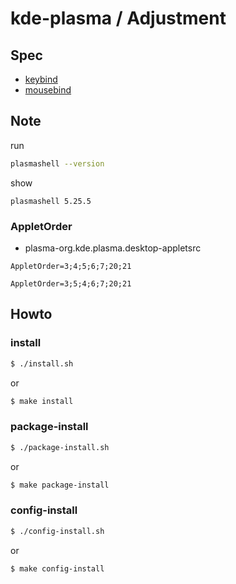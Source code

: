 
# kde-plasma / Adjustment


## Spec

* [keybind](spec-keybind.md)
* [mousebind](spec-mousebind.md)


## Note

run

``` sh
plasmashell --version
```

show

```
plasmashell 5.25.5
```

### AppletOrder

* plasma-org.kde.plasma.desktop-appletsrc

```
AppletOrder=3;4;5;6;7;20;21
```

```
AppletOrder=3;5;4;6;7;20;21
```


## Howto


### install

``` sh
$ ./install.sh
```

or

``` sh
$ make install
```


### package-install

``` sh
$ ./package-install.sh
```

or

``` sh
$ make package-install
```


### config-install

``` sh
$ ./config-install.sh
```

or

``` sh
$ make config-install
```
